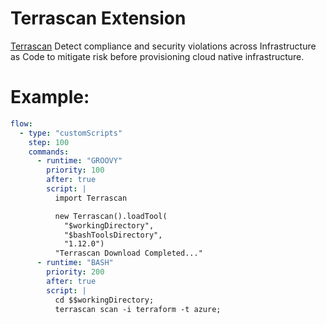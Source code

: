 # Terrascan Extension

[Terrascan](https://github.com/accurics/terrascan) Detect compliance and security violations across Infrastructure as Code to mitigate risk before provisioning cloud native infrastructure.

# Example:
```yaml
flow:
  - type: "customScripts"
    step: 100
    commands:
      - runtime: "GROOVY"
        priority: 100
        after: true
        script: |
          import Terrascan

          new Terrascan().loadTool(
            "$workingDirectory",
            "$bashToolsDirectory",
            "1.12.0")
          "Terrascan Download Completed..."
      - runtime: "BASH"
        priority: 200
        after: true
        script: |
          cd $$workingDirectory;
          terrascan scan -i terraform -t azure;

```

